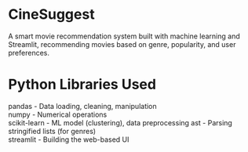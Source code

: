 # CineSuggest
A smart movie recommendation system built with machine learning and Streamlit, recommending movies based on genre, popularity, and user preferences.

# Python Libraries Used
 pandas   -     Data loading, cleaning, manipulation      
 numpy    -    Numerical operations                      
 scikit-learn - ML model (clustering), data preprocessing 
 ast      -    Parsing stringified lists (for genres)    
 streamlit  -  Building the web-based UI                 
